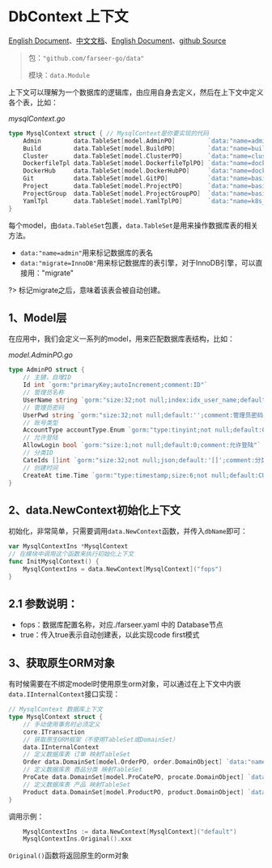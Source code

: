 # DbContext 上下文
[English Document](https://farseer-go.gitee.io/en-us/)、[中文文档](https://farseer-go.gitee.io/)、[English Document](https://farseer-go.github.io/doc/en-us/)、[github Source](https://github.com/farseer-go/data)

> 包：`"github.com/farseer-go/data"`
>
> 模块：`data.Module`

上下文可以理解为一个数据库的逻辑库，由应用自身去定义，然后在上下文中定义各个表，比如：

_mysqlContext.go_
```go
type MysqlContext struct { // MysqlContext是你要实现的代码
	Admin         data.TableSet[model.AdminPO]         `data:"name=admin;migrate"` // data.name 表名
	Build         data.TableSet[model.BuildPO]         `data:"name=build;migrate"`
	Cluster       data.TableSet[model.ClusterPO]       `data:"name=cluster;migrate"`
	DockerfileTpl data.TableSet[model.DockerfileTplPO] `data:"name=dockerfile_tpl;migrate"`
	DockerHub     data.TableSet[model.DockerHubPO]     `data:"name=docker_hub;migrate"`
	Git           data.TableSet[model.GitPO]           `data:"name=basic_git;migrate"`
	Project       data.TableSet[model.ProjectPO]       `data:"name=basic_project;migrate"`
	ProjectGroup  data.TableSet[model.ProjectGroupPO]  `data:"name=basic_project_group;migrate"`
	YamlTpl       data.TableSet[model.YamlTplPO]       `data:"name=k8s_yaml_tpl;migrate=InnoDB"`
}
```
每个model，由`data.TableSet`包裹，`data.TableSet`是用来操作数据库表的相关方法。

- `data:"name=admin"`用来标记数据库的表名
- `data:"migrate=InnoDB"`用来标记数据库的表引擎，对于InnoDB引擎，可以直接用："migrate"

?> 标记migrate之后，意味着该表会被自动创建。 

## 1、Model层
在应用中，我们会定义一系列的model，用来匹配数据库表结构，比如：

_model.AdminPO.go_
```go
type AdminPO struct {
	// 主键，自增ID
    Id int `gorm:"primaryKey;autoIncrement;comment:ID"`
    // 管理员名称
    UserName string `gorm:"size:32;not null;index:idx_user_name;default:'';comment:管理员名称"`
    // 管理员密码
    UserPwd string `gorm:"size:32;not null;default:'';comment:管理员密码"`
	// 账号类型
    AccountType accountType.Enum `gorm:"type:tinyint;not null;default:0;comment:账号类型"`
	// 允许登陆
    AllowLogin bool `gorm:"size:1;not null;default:0;comment:允许登陆"`
	// 分类ID
    CateIds []int `gorm:"size:32;not null;json;default:'[]';comment:分类ID"`
	// 创建时间
    CreateAt time.Time `gorm:"type:timestamp;size:6;not null;default:CURRENT_TIMESTAMP;comment:创建时间"`
}
```

## 2、data.NewContext初始化上下文

初始化，非常简单，只需要调用`data.NewContext`函数，并传入`dbName`即可：
```go
var MysqlContextIns *MysqlContext
// 在模块中调用这个函数来执行初始化上下文
func InitMysqlContext() {
    MysqlContextIns = data.NewContext[MysqlContext]("fops")
}
```

## 2.1 参数说明：
- fops：数据库配置名称，对应./farseer.yaml 中的 Database节点
- true：传入true表示自动创建表，以此实现code first模式

## 3、获取原生ORM对象
有时候需要在不绑定model时使用原生orm对象，可以通过在上下文中内嵌`data.IInternalContext`接口实现：
```go
// MysqlContext 数据库上下文
type MysqlContext struct {
	// 手动使用事务时必须定义
	core.ITransaction
	// 获取原生ORM框架（不使用TableSet或DomainSet）
	data.IInternalContext
	// 定义数据库表 订单 映射TableSet
	Order data.DomainSet[model.OrderPO, order.DomainObject] `data:"name=farseer_go_order"`
	// 定义数据库表 商品分类 映射TableSet
	ProCate data.DomainSet[model.ProCatePO, procate.DomainObject] `data:"name=farseer_go_procate"`
	// 定义数据库表 产品 映射TableSet
	Product data.DomainSet[model.ProductPO, product.DomainObject] `data:"name=farseer_go_product"`
}
```
调用示例：
```go
    MysqlContextIns := data.NewContext[MysqlContext]("default")
	MysqlContextIns.Original().xxx
```
`Original()`函数将返回原生的orm对象